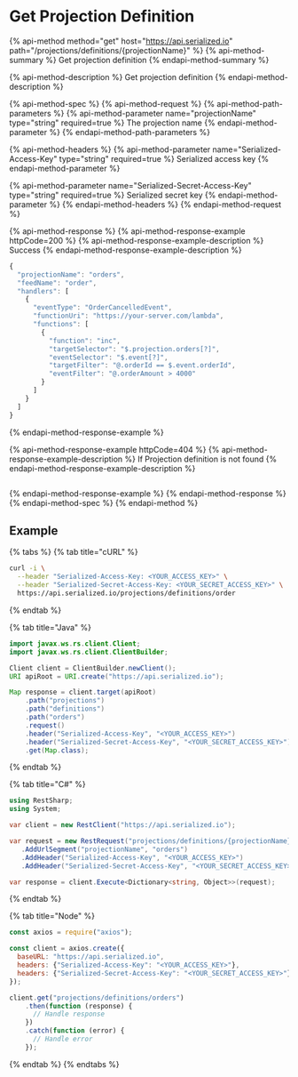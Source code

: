 # Get Projection Definition

{% api-method method="get" host="https://api.serialized.io" path="/projections/definitions/{projectionName}" %}
{% api-method-summary %}
Get projection definition
{% endapi-method-summary %}

{% api-method-description %}
Get projection definition
{% endapi-method-description %}

{% api-method-spec %}
{% api-method-request %}
{% api-method-path-parameters %}
{% api-method-parameter name="projectionName" type="string" required=true %}
The projection name
{% endapi-method-parameter %}
{% endapi-method-path-parameters %}

{% api-method-headers %}
{% api-method-parameter name="Serialized-Access-Key" type="string" required=true %}
Serialized access key
{% endapi-method-parameter %}

{% api-method-parameter name="Serialized-Secret-Access-Key" type="string" required=true %}
Serialized secret key
{% endapi-method-parameter %}
{% endapi-method-headers %}
{% endapi-method-request %}

{% api-method-response %}
{% api-method-response-example httpCode=200 %}
{% api-method-response-example-description %}
Success
{% endapi-method-response-example-description %}

```javascript
{
  "projectionName": "orders",
  "feedName": "order",
  "handlers": [
    {
      "eventType": "OrderCancelledEvent",
      "functionUri": "https://your-server.com/lambda",
      "functions": [
        {
          "function": "inc",
          "targetSelector": "$.projection.orders[?]",
          "eventSelector": "$.event[?]",
          "targetFilter": "@.orderId == $.event.orderId",
          "eventFilter": "@.orderAmount > 4000"
        }
      ]
    }
  ]
}
```
{% endapi-method-response-example %}

{% api-method-response-example httpCode=404 %}
{% api-method-response-example-description %}
If Projection definition is not found
{% endapi-method-response-example-description %}

```text

```
{% endapi-method-response-example %}
{% endapi-method-response %}
{% endapi-method-spec %}
{% endapi-method %}

## Example

{% tabs %}
{% tab title="cURL" %}
```bash
curl -i \
  --header "Serialized-Access-Key: <YOUR_ACCESS_KEY>" \
  --header "Serialized-Secret-Access-Key: <YOUR_SECRET_ACCESS_KEY>" \
  https://api.serialized.io/projections/definitions/order
```
{% endtab %}

{% tab title="Java" %}
```java
import javax.ws.rs.client.Client;
import javax.ws.rs.client.ClientBuilder;

Client client = ClientBuilder.newClient();
URI apiRoot = URI.create("https://api.serialized.io");

Map response = client.target(apiRoot)
    .path("projections")
    .path("definitions")
    .path("orders")
    .request()
    .header("Serialized-Access-Key", "<YOUR_ACCESS_KEY>")
    .header("Serialized-Secret-Access-Key", "<YOUR_SECRET_ACCESS_KEY>")
    .get(Map.class);
```
{% endtab %}

{% tab title="C\#" %}
```csharp
using RestSharp;
using System;

var client = new RestClient("https://api.serialized.io");

var request = new RestRequest("projections/definitions/{projectionName}", Method.GET)
   .AddUrlSegment("projectionName", "orders")
   .AddHeader("Serialized-Access-Key", "<YOUR_ACCESS_KEY>")
   .AddHeader("Serialized-Secret-Access-Key", "<YOUR_SECRET_ACCESS_KEY>");

var response = client.Execute<Dictionary<string, Object>>(request);
```
{% endtab %}

{% tab title="Node" %}
```javascript
const axios = require("axios");

const client = axios.create({
  baseURL: "https://api.serialized.io",
  headers: {"Serialized-Access-Key": "<YOUR_ACCESS_KEY>"},
  headers: {"Serialized-Secret-Access-Key": "<YOUR_SECRET_ACCESS_KEY>"}
});

client.get("projections/definitions/orders")
    .then(function (response) {
      // Handle response
    })
    .catch(function (error) {
      // Handle error
    });
```
{% endtab %}
{% endtabs %}

